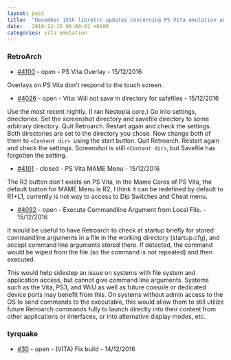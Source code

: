 ```yaml
---
layout: post
title:  "December 15th libretro updates concerning PS Vita emulation and emulators"
date:   2016-12-15 06:00:01 +0100
categories: vita emulation
---
```


### RetroArch
- [#4100](https://github.com/libretro/RetroArch/issues/4100) - open - PS Vita Overlay - 15/12/2016

Overlays on PS Vita don't respond to the touch screen.

- [#4026](https://github.com/libretro/RetroArch/issues/4026) - open - Vita: Will not save <Content dir> in directory for safefiles - 15/12/2016

Use the most recent nightly.  (I ran Nestopia core.)  Go into settings, directories.  Set the screenshot directory and savefile directory to some arbitrary directory.  Quit Retroarch.  Restart again and check the settings.  Both directories are set to the directory you chose.  Now change both of them to `<Content dir> `using the start button.  Quit Retroarch.  Restart again and check the settings.  Screenshot is still `<Content dir>`, but Savefile has forgotten the setting.

- [#4101](https://github.com/libretro/RetroArch/issues/4101) - closed - PS Vita MAME Menu - 15/12/2016

The R2 button don't exists on PS Vita, in the Mame Cores of PS Vita, the default button for MAME Menu is R2, I think it can be redefined by default to R1+L1, currently is not way to access to Dip Switches and Cheat menu.

- [#4092](https://github.com/libretro/RetroArch/issues/4092) - open - Execute Commandline Argument from Local File. - 15/12/2016

It would be useful to have Retroarch to check at startup briefly for stored commandline arguments in a file in the working directory (startup.cfg), and accept command line arguments stored there.  If detected, the command would be wiped from the file (so the command is not repeated) and then executed.

This would help sidestep an issue on systems with file system and application access, but cannot give command line arguments. Systems such as the Vita, PS3, and WiiU as well as future console or dedicated device ports may benefit from this. On systems without admin access to the OS to send commands to the executable, this would allow them to still utilize future Retroarch commands fully to launch directly into their content from other applications or interfaces, or into alternative display modes, etc.

### tyrquake
- [#30](https://github.com/libretro/tyrquake/pull/30) - open - (VITA) Fix build - 14/12/2016

